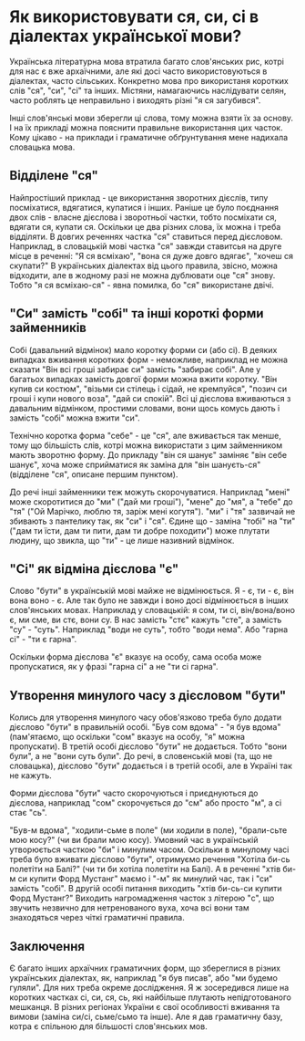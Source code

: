 # Як використовувати ся, си, сі в діалектах української мови?

Українська літературна мова втратила багато слов'янських рис, котрі для нас є вже архаїчними, але які досі часто використовуються в діалектах, часто сільських.
Конкретно мова про використаня коротких слів "ся", "си", "сі" та інших.
Містяни, намагаючись наслідувати селян, часто роблять це неправильно і виходять різні "я ся загубився".

Інші слов'янські мови зберегли ці слова, тому можна взяти їх за основу.
І на їх прикладі можна пояснити правильне використання цих часток.
Кому цікаво - на приклади і граматичне обґрунтування мене надихала словацька мова.

## Відділене "ся"

Найпростіший приклад - це використання зворотних дієслів, типу посміхатися, вдягатися, купатися і інших.
Раніше це було поєднання двох слів - власне дієслова і зворотньої частки, тобто посміхати ся, вдягати ся, купати ся.
Оскільки це два різних слова, їх можна і треба відділяти.
В довгих реченнях частка "ся" ставиться перед дієсловом.
Наприклад, в словацькій мові частка "ся" завжди ставитсья на друге місце в реченні: "Я ся всміхаю", "вона ся дуже довго вдягає", "хочеш ся скупати?"
В українських діалектах від цього правила, звісно, можна відходити, але в жодному разі не можна дублювати оце "ся" знову.
Тобто "я ся всміхаю-ся" - явна помилка, бо "ся" використане двічі.

## "Си" замість "собі" та інші короткі форми займенників

Собі (давальний відмінок) мало коротку форми си (або сі).
В деяких випадках вживання коротких форм - неможливе, наприклад не можна сказати "Він всі гроші забирає си" замість "забирає собі".
Але у багатьох випадках замість довгої форми можна вжити коротку.
"Він купив си костюм", "візьми си стілець і сідай, не кремпуйся", "позич си гроші і купи нового воза", "дай си спокій".
Всі ці дієслова вживаються з давальним відмінком, простими словами, вони щось комусь дають і замість "собі" можна вжити "си".

Технічно коротка форма "себе" - це "ся", але вживається так менше, тому що більшість слів, котрі можна використати з цим займенником мають зворотню форму.
До прикладу "він ся шанує" заміняє "він себе шанує", хоча може сприйматися як заміна для "він шануєть-ся" (відділене "ся", описане першим пунктом).

До речі інші займенники теж можуть скорочуватися.
Наприклад "мені" може скоротитися до "ми" ("дай ми гроші"), "мене" до "мя", а "тебе" до "тя" ("Ой Марічко, люблю тя, заріж мені когутя").
"ми" і "тя" зазвичай не збивають з пантелику так, як "си" і "ся".
Єдине що - заміна "тобі" на "ти" ("дам ти їсти, дам ти пити, дам ти добре походити") може плутати людину, що звикла, що "ти" - це лише називний відмінок.

## "Сі" як відміна дієслова "є"

Слово "бути" в українській мові майже не відмінюється.
Я - є, ти - є, він вона воно - є.
Але так було не завжди і воно досі відмінюється в інших слов'янських мовах.
Наприклад у словацькій: я сом, ти сі, він/вона/воно є, ми сме, ви стє, вони су.
В нас замість "стє" кажуть "сте", а замість "су" - "суть".
Наприклад "води не суть", тобто "води нема".
Або "гарна сі" - "ти є гарна".

Оскільки форма дієслова "є" вказує на особу, сама особа може пропускатися, як у фразі "гарна сі" а не "ти сі гарна".

## Утворення минулого часу з дієсловом "бути"

Колись для утворення минулого часу обов'язково треба було додати дієслово "бути" в правильній особі.
"Був сом вдома" - "я був вдома" (пам'ятаємо, що оскільки "сом" вказує на особу, "я" можна пропускати).
В третій особі дієслово "бути" не додається.
Тобто "вони були", а не "вони суть були".
До речі, в словенській мові (та, що не словацька), дієслово "бути" додається і в третій особі, але в Україні так не кажуть.

Форми дієслова "бути" часто скорочуються і приєднуються до дієслова, наприклад "сом" скорочується до "см" або просто "м", а сі стає "сь".

"Був-м вдома", "ходили-сьме в поле" (ми ходили в поле), "брали-сьте мою косу?" (чи ви брали мою косу).
Умовний час в українській утворюється часткою "би" і минулим часом.
Оскільки в минулому часі треба було вживати дієслово "бути", отримуємо речення "Хотіла би-сь полетіти на Балі?" (чи ти би хотіла полетіти на Балі).
А в реченні "хтів би-м си купити Форд Мустанг" маємо і "-м" як минулий час, так і "си" замість "собі".
В другій особі питання виходить "хтів би-сь-си купити Форд Мустанг?"
Виходить нагромадження часток з літерою "с", що звучить незвично для нетренованого вуха, хоча всі вони там знаходяться через чіткі граматичні правила.

## Заключення

Є багато інших архаїчних граматичних форм, що збереглися в різних українських діалектах, як, наприклад "я був писав", або "ми будемо гуляли".
Для них треба окреме дослідження.
Я ж зосередився лише на коротких частках сі, си, ся, сь, які найбільше плутають непідготованого мешканця.
В різних регіонах України є свої особливості вживання та вимови (заміна си/сі, сьме/сьмо та інше).
Але я дав граматичну базу, котра є спільною для більшості слов'янських мов.
